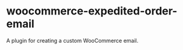 woocommerce-expedited-order-email
=================================

A plugin for creating a custom WooCommerce email.

